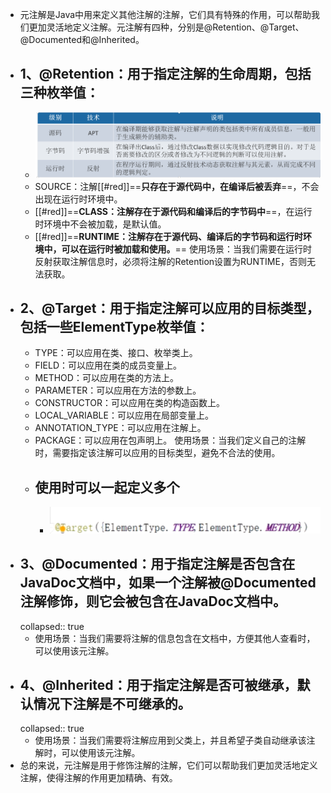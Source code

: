 - 元注解是Java中用来定义其他注解的注解，它们具有特殊的作用，可以帮助我们更加灵活地定义注解。元注解有四种，分别是@Retention、@Target、@Documented和@Inherited。
- ## 1、@Retention：用于指定注解的生命周期，包括三种枚举值：
	- ![image.png](../assets/image_1689750618963_0.png)
	- SOURCE：注解[[#red]]==**只存在于源代码中，在编译后被丢弃**==，不会出现在运行时环境中。
	- [[#red]]==**CLASS：注解存在于源代码和编译后的字节码中**==，在运行时环境中不会被加载，是默认值。
	- [[#red]]==**RUNTIME：注解存在于源代码、编译后的字节码和运行时环境中，可以在运行时被加载和使用。**==
	  使用场景：当我们需要在运行时反射获取注解信息时，必须将注解的Retention设置为RUNTIME，否则无法获取。
- ## 2、@Target：用于指定注解可以应用的目标类型，包括一些ElementType枚举值：
	- TYPE：可以应用在类、接口、枚举类上。
	- FIELD：可以应用在类的成员变量上。
	- METHOD：可以应用在类的方法上。
	- PARAMETER：可以应用在方法的参数上。
	- CONSTRUCTOR：可以应用在类的构造函数上。
	- LOCAL_VARIABLE：可以应用在局部变量上。
	- ANNOTATION_TYPE：可以应用在注解上。
	- PACKAGE：可以应用在包声明上。
	  使用场景：当我们定义自己的注解时，需要指定该注解可以应用的目标类型，避免不合法的使用。
	- ## 使用时可以一起定义多个
		- ![image.png](../assets/image_1689749647077_0.png)
- ## 3、@Documented：用于指定注解是否包含在JavaDoc文档中，如果一个注解被@Documented注解修饰，则它会被包含在JavaDoc文档中。
  collapsed:: true
	- 使用场景：当我们需要将注解的信息包含在文档中，方便其他人查看时，可以使用该元注解。
- ## 4、@Inherited：用于指定注解是否可被继承，默认情况下注解是不可继承的。
  collapsed:: true
	- 使用场景：当我们需要将注解应用到父类上，并且希望子类自动继承该注解时，可以使用该元注解。
- 总的来说，元注解是用于修饰注解的注解，它们可以帮助我们更加灵活地定义注解，使得注解的作用更加精确、有效。